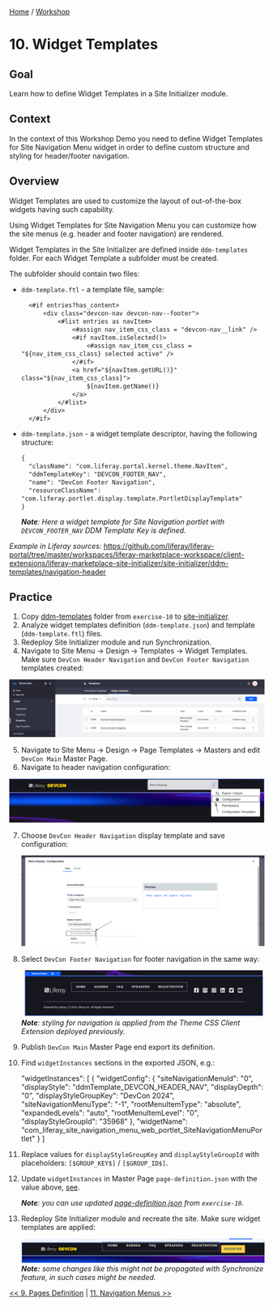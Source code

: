 [Home](../../../README.md) / [Workshop](../README.md) 

# 10. Widget Templates

## Goal 

Learn how to define Widget Templates in a Site Initializer module.

## Context

In the context of this Workshop Demo you need to define Widget Templates for Site Navigation Menu widget in order to define custom structure and styling for header/footer navigation.

## Overview

Widget Templates are used to customize the layout of out-of-the-box widgets having such capability.

Using Widget Templates for Site Navigation Menu you can customize how the site menus (e.g. header and footer navigation) are rendered.

Widget Templates in the Site Initializer are defined inside `ddm-templates` folder. For each Widget Template a subfolder must be created.

The subfolder should contain two files:
- `ddm-template.ftl` - a template file, sample:

        <#if entries?has_content>
            <div class="devcon-nav devcon-nav--footer">
                <#list entries as navItem>
                    <#assign nav_item_css_class = "devcon-nav__link" />
                    <#if navItem.isSelected()>
                        <#assign nav_item_css_class = "${nav_item_css_class} selected active" />
                    </#if>
                    <a href="${navItem.getURL()}" class="${nav_item_css_class}">
                        ${navItem.getName()}
                    </a>
                </#list>
            </div>
        </#if>

- `ddm-template.json` - a widget template descriptor, having the following structure:

      {
        "className": "com.liferay.portal.kernel.theme.NavItem",
        "ddmTemplateKey": "DEVCON_FOOTER_NAV",
        "name": "DevCon Footer Navigation",
        "resourceClassName": "com.liferay.portlet.display.template.PortletDisplayTemplate"
      }

  _**Note**: Here a widget template for Site Navigation portlet with `DEVCON_FOOTER_NAV` DDM Template Key is defined._

_Example in Liferay sources:_ https://github.com/liferay/liferay-portal/tree/master/workspaces/liferay-marketplace-workspace/client-extensions/liferay-marketplace-site-initializer/site-initializer/ddm-templates/navigation-header

## Practice

1. Copy [ddm-templates](../../../exercises/exercise-10/ddm-templates) folder from `exercise-10` to [site-initializer](../../../modules/devcon-site-initializer/src/main/resources/site-initializer).
2. Analyze widget templates definition (`ddm-template.json`) and template (`ddm-template.ftl`) files.
3. Redeploy Site Initializer module and run Synchronization.
4. Navigate to Site Menu → Design → Templates → Widget Templates. Make sure `DevCon Header Navigation` and `DevCon Footer Navigation` templates created:

  ![01.png](images/01.png)

5. Navigate to Site Menu → Design → Page Templates → Masters and edit `DevCon Main` Master Page.
6. Navigate to header navigation configuration:
  
  ![02.png](images/02.png)
  
7. Choose `DevCon Header Navigation` display template and save configuration:

    ![03.png](images/03.png)

8. Select `DevCon Footer Navigation` for footer navigation in the same way:

   ![04.png](images/04.png)
   _**Note**: styling for navigation is applied from the Theme CSS Client Extension deployed previously._

9. Publish `DevCon Main` Master Page end export its definition.

10. Find `widgetInstances` sections in the exported JSON, e.g.:


     "widgetInstances": [
       {
         "widgetConfig": {
           "siteNavigationMenuId": "0",
           "displayStyle": "ddmTemplate_DEVCON_HEADER_NAV",
           "displayDepth": "0",
           "displayStyleGroupKey": "DevCon 2024",
           "siteNavigationMenuType": "-1",
           "rootMenuItemType": "absolute",
           "expandedLevels": "auto",
           "rootMenuItemLevel": "0",
           "displayStyleGroupId": "35968"
         },
         "widgetName": "com_liferay_site_navigation_menu_web_portlet_SiteNavigationMenuPortlet"
       }
     ]

9. Replace values for `displayStyleGroupKey` and `displayStyleGroupId` with placeholders: `[$GROUP_KEY$]` / `[$GROUP_ID$]`.
10. Update `widgetInstances` in Master Page `page-definition.json` with the value above, [see](https://github.com/vitaliy-koshelenko/devcon-site-initializers/commit/0ce4f764ca5aeb0700107fc354bbb0262f859b24).
  
    _**Note**: you can use updated [page-definition.json](../../../exercises/exercise-10/layout-page-templates/master-pages/devcon-main/page-definition.json) from `exercise-10`._

12. Redeploy Site Initializer module and recreate the site. Make sure widget templates are applied:

    ![05.png](images/05.png)
    _**Note:** some changes like this might not be propagated with Synchronize feature, in such cases might be needed._

[<< 9. Pages Definition](../09-layouts/README.md) | [11. Navigation Menus >>](../11-navigation-menus/README.md)
